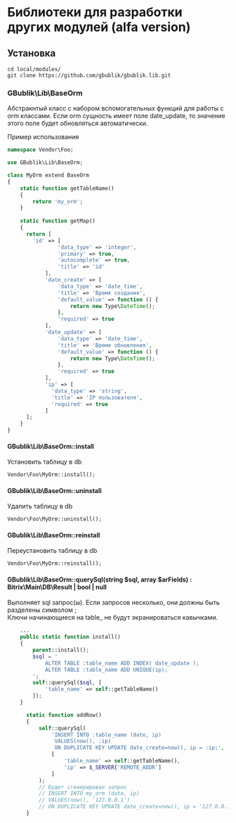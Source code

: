 # Библиотеки для разработки других модулей (alfa version)


## Установка
```console
cd local/modules/
git clone https://github.com/gbublik/gbublik.lib.git
```

### GBublik\Lib\BaseOrm
Абстракнтый класс с набором вспомогательных функций для работы с orm классами. 
Если orm сущность имеет поле date_update, то значение этого поле будет обновляться автоматически.

Пример использования
```php
namespace Vendor\Foo;

use GBublik\Lib\BaseOrm;

class MyOrm extend BaseOrm
{
    static function getTableName()
    {
        return 'my_orm';
    }
    
    static function getMap()
    {
      return [
        'id' => [
                'data_type' => 'integer',
                'primary' => true,
                'autocomplete' => true,
                'title' => 'id'
            ],
            'date_create' => [
                'data_type' => 'date_time',
                'title' => 'Время создания',
                'default_value' => function () {
                    return new Type\DateTime();
                },
                'required' => true
            ],
            'date_update' => [
                'data_type' => 'date_time',
                'title' => 'Время обновления',
                'default_value' => function () {
                    return new Type\DateTime();
                },
                'required' => true
            ],
            'ip' => [
              'data_type' => 'string',
              'title' => 'IP пользователя',
              'required' => true
            ]
      ];
    }
}
```
#### GBublik\Lib\BaseOrm::install
Установить таблицу в db
```php
Vendor\Foo\MyOrm::install();
```

#### GBublik\Lib\BaseOrm::uninstall
Удалить таблицу в db
```php
Vendor\Foo\MyOrm::uninstall();
```

#### GBublik\Lib\BaseOrm::reinstall
Переустановить таблицу в db
```php
Vendor\Foo\MyOrm::reinstall();
```

#### GBublik\Lib\BaseOrm::querySql(string $sql, array $arFields) : Bitrix\Main\DB\Result | bool | null
Выполняет sql запрос(ы). Если запросов несколько, они должны быть разделены символом ;   
Ключи начинающиеся на table_ не будут экранироваться кавычками.
```php
    ...
    public static function install()
    {
        parent::install();
        $sql = '
            ALTER TABLE :table_name ADD INDEX( date_update ); 
            ALTER TABLE :table_name ADD UNIQUE(ip);
        ';
        self::querySql($sql, [
            'table_name' => self::getTableName()
        ]);
    }
```
```php
      static function addRow()
      {
          self::querySql(
              'INSERT INTO :table_name (date, ip) 
               VALUES(now(), :ip) 
               ON DUPLICATE KEY UPDATE date_create=now(), ip = :ip;',
              [
                  'table_name' => self::getTableName(),
                  'ip' => $_SERVER['REMOTE_ADDR']
              ]
          );
          // Будет сгенерирован запрос
          // INSERT INTO my_orm (date, ip) 
          // VALUES(now(), '127.0.0.1') 
          // ON DUPLICATE KEY UPDATE date_create=now(), ip = '127.0.0.1';
      }
        
```
